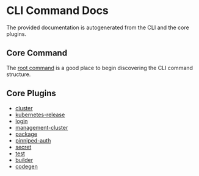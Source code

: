 # CLI Command Docs

The provided documentation is autogenerated from the CLI and the core plugins.

## Core Command

The [root command](tanzu.md) is a good place to begin discovering the CLI command structure.

## Core Plugins


- [cluster](tanzu_cluster.md)
- [kubernetes-release](tanzu_kubernetes-release.md)
- [login](tanzu_login.md)
- [management-cluster](tanzu_management-cluster.md)
- [package](tanzu_package.md)
- [pinniped-auth](tanzu_pinniped-auth.md)
- [secret](tanzu_secret.md)
- [test](tanzu_test.md)
- [builder](tanzu_builder.md)
- [codegen](tanzu_codegen.md)
